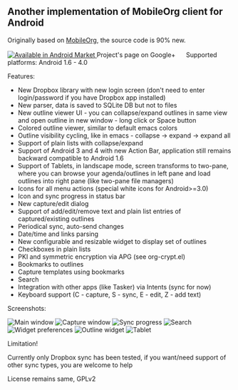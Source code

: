 ## Another implementation of MobileOrg client for Android ##

Originally based on [MobileOrg](https://github.com/matburt/mobileorg-android), the source code is 90% new.

<a href="http://market.android.com/details?id=com.matburt.mobileorg.ng" style="cursor: pointer;">
  <img src="http://www.android.com/images/brand/60_avail_market_logo2.png"
       alt="Available in Android Market" />
</a>

<link href="https://plus.google.com/101518077347551839865" rel="publisher" />
<a href="https://plus.google.com/101518077347551839865?prsrc=3" style="text-decoration:none;">Project's page on Google+ <img src="https://ssl.gstatic.com/images/icons/gplus-16.png" alt="" style="border:0;width:16px;height:16px; align: left;"/></a>
Supported platforms: Android 1.6 - 4.0

Features:

* New Dropbox library with new login screen (don't need to enter login/password if you have Dropbox app installed)
* New parser, data is saved to SQLite DB but not to files
* New outline viewer UI - you can collapse/expand outlines in same view and open outline in new window - long click or Space button
* Colored outline viewer, similar to default emacs colors
* Outline visibility cycling, like in emacs - collapse -> expand -> expand all
* Support of plain lists with collapse/expand
* Support of Android 3 and 4 with new Action Bar, application still remains backward compatible to Android 1.6
* Support of Tablets, in landscape mode, screen transforms to two-pane, where you can browse your agenda/outlines in left pane and load outlines into right pane (like two-pane file managers)
* Icons for all menu actions (special white icons for Android>=3.0)
* Icon and sync progress in status bar
* New capture/edit dialog
* Support of add/edit/remove text and plain list entries of captured/existing outlines
* Periodical sync, auto-send changes
* Date/time and links parsing
* New configurable and resizable widget to display set of outlines
* Checkboxes in plain lists
* PKI and symmetric encryption via APG (see org-crypt.el)
* Bookmarks to outlines
* Capture templates using bookmarks
* Search
* Integration with other apps (like Tasker) via Intents (sync for now)
* Keyboard support (C - capture, S - sync, E - edit, Z - add text)

Screenshots:

![Main window](mobileorg-android/raw/master/src-img/ss-small/main.png) 
![Capture window](mobileorg-android/raw/master/src-img/ss-small/capture.png) 
![Sync progress](mobileorg-android/raw/master/src-img/ss-small/sync.png) 
![Search](mobileorg-android/raw/master/src-img/ss-small/search.png) 
![Widget preferences](mobileorg-android/raw/master/src-img/ss-small/widget_pref.png) 
![Outline widget](mobileorg-android/raw/master/src-img/ss-small/widget.png) 
![Tablet](mobileorg-android/raw/master/src-img/ss-small/tablet.png)

Limitation!

Currently only Dropbox sync has been tested, if you want/need support of other sync types, you are welcome to help

License remains same, GPLv2